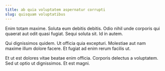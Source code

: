 ```yaml
---
title: ab quia voluptatem aspernatur corrupti
slug: quisquam voluptatibus
---
```


Enim totam maxime. Soluta eum debitis debitis. Odio nihil unde corporis qui quaerat aut odit quasi fugiat. Sequi soluta sit. Id in autem.

Qui dignissimos quidem. Ut officia quia excepturi. Molestiae aut nam maxime illum dolore facere. Et fugiat ad enim rerum facilis ut.

Et ut est dolores vitae beatae enim officia. Corporis delectus a voluptatem. Sed ut optio ut dignissimos. Et est magni.
